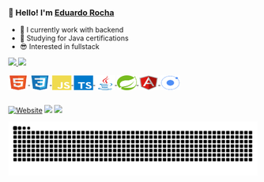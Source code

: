 ### 👋 Hello! I'm [Eduardo Rocha ](https://rochaeduardo.com.br/)   
- 🔭 I currently work with backend
- 🌱 Studying for Java certifications
- 😎 Interested in fullstack

<div>
   <a href="https://www.linkedin.com/in/eduardojrrocha/">
      <img height="180em" src="https://github-readme-stats.vercel.app/api?username=rochaeduardo&show_icons=true&theme=tokyonight&include_all_commits=true&count_private=true"/>
      <img height="180em" src="https://github-readme-stats.vercel.app/api/top-langs/?username=rochaeduardo&layout=compact&langs_count=7&theme=tokyonight"/>
</div>
<div style="display: inline_block"><br>
<img align="center" alt="rocha-HTML" height="30" width="40" src="https://raw.githubusercontent.com/devicons/devicon/master/icons/html5/html5-original.svg">
<img align="center" alt="rocha-CSS" height="30" width="40" src="https://raw.githubusercontent.com/devicons/devicon/master/icons/css3/css3-original.svg">
<img align="center" alt="rocha-Js" height="30" width="40" src="https://raw.githubusercontent.com/devicons/devicon/master/icons/javascript/javascript-plain.svg">
<img align="center" alt="rocha-Ts" height="30" width="40" src="https://raw.githubusercontent.com/devicons/devicon/master/icons/typescript/typescript-plain.svg">
<img align="center" alt="rocha-Java" height="30" width="40" src="https://raw.githubusercontent.com/devicons/devicon/master/icons/java/java-original.svg">
<img align="center" alt="rocha-Spring" height="30" width="40" src="https://raw.githubusercontent.com/devicons/devicon/master/icons/spring/spring-original.svg">                     <img align="center" alt="rocha-Angular" height="30" width="40" src="https://raw.githubusercontent.com/devicons/devicon/master/icons/angularjs/angularjs-original.svg">
<img align="center" alt="rocha-IONIC" height="30" width="40" src="https://raw.githubusercontent.com/devicons/devicon/master/icons/ionic/ionic-original.svg">
</div>
   
##
<div> 
<a href="https://www.rochaeduardo.com.br/" target="_blank"><img alt="Website" src="https://img.shields.io/website?logoColor=green&style=for-the-badge&up_color=blue&up_message=Portf%C3%B3lio&url=https%3A%2F%2Frochaeduardo.com.br"/></a>
<a href = "mailto:contato@rochaeduardo.com.br"><img src="https://img.shields.io/badge/-Gmail-%23333?style=for-the-badge&logo=gmail&logoColor=white" target="_blank"></a>
<a href="https://www.linkedin.com/in/eduardojrrocha/" target="_blank"><img src="https://img.shields.io/badge/-LinkedIn-%230077B5?style=for-the-badge&logo=linkedin&logoColor=white" target="_blank"></a> 
</div>
   
![Snake animation](https://github.com/rochaeduardo/rochaeduardo/blob/output/github-contribution-grid-snake.svg)
